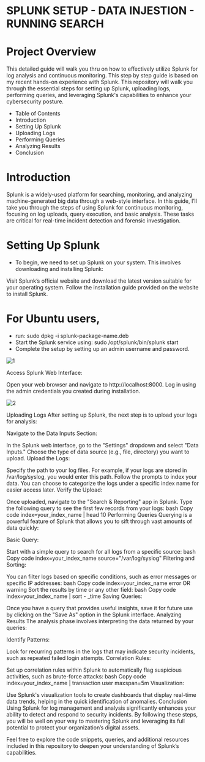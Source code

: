 # SPLUNK SETUP - DATA INJESTION - RUNNING SEARCH
# Project Overview
This detailed guide will walk you thru on how to effectively utilize Splunk for log analysis and continuous monitoring. This step by step guide is based on my recent hands-on experience with Splunk. 
This repository will walk you through the essential steps for setting up Splunk, uploading logs, performing queries, and leveraging Splunk's capabilities to enhance your cybersecurity posture.

- Table of Contents
- Introduction
- Setting Up Splunk
- Uploading Logs
- Performing Queries
- Analyzing Results
- Conclusion

# Introduction
Splunk is a widely-used platform for searching, monitoring, and analyzing machine-generated big data through a web-style interface. In this guide, I’ll take you through the steps of using Splunk
for continuous monitoring, focusing on log uploads, query execution, and basic analysis. These tasks are critical for real-time incident detection and forensic investigation.

# Setting Up Splunk
- To begin, we need to set up Splunk on your system. This involves downloading and installing Splunk:

Visit Splunk’s official website and download the latest version suitable for your operating system.
Follow the installation guide provided on the website to install Splunk. 

# For Ubuntu users, 
- run: sudo dpkg -i splunk-package-name.deb
- Start the Splunk service using: sudo /opt/splunk/bin/splunk start
- Complete the setup by setting up an admin username and password.

![1](https://github.com/user-attachments/assets/da07a183-9f06-414f-9a0c-d558c222c210)

Access Splunk Web Interface:

Open your web browser and navigate to http://localhost:8000.
Log in using the admin credentials you created during installation.

![2](https://github.com/user-attachments/assets/39cb13be-9e9d-44cd-be4f-2adfc5e3db70)

Uploading Logs
After setting up Splunk, the next step is to upload your logs for analysis:

Navigate to the Data Inputs Section:

In the Splunk web interface, go to the "Settings" dropdown and select "Data Inputs."
Choose the type of data source (e.g., file, directory) you want to upload.
Upload the Logs:

Specify the path to your log files. For example, if your logs are stored in /var/log/syslog, you would enter this path.
Follow the prompts to index your data. You can choose to categorize the logs under a specific index name for easier access later.
Verify the Upload:

Once uploaded, navigate to the "Search & Reporting" app in Splunk.
Type the following query to see the first few records from your logs:
bash
Copy code
index=your_index_name | head 10
Performing Queries
Querying is a powerful feature of Splunk that allows you to sift through vast amounts of data quickly:

Basic Query:

Start with a simple query to search for all logs from a specific source:
bash
Copy code
index=your_index_name source="/var/log/syslog"
Filtering and Sorting:

You can filter logs based on specific conditions, such as error messages or specific IP addresses:
bash
Copy code
index=your_index_name error OR warning
Sort the results by time or any other field:
bash
Copy code
index=your_index_name | sort - _time
Saving Queries:

Once you have a query that provides useful insights, save it for future use by clicking on the "Save As" option in the Splunk interface.
Analyzing Results
The analysis phase involves interpreting the data returned by your queries:

Identify Patterns:

Look for recurring patterns in the logs that may indicate security incidents, such as repeated failed login attempts.
Correlation Rules:

Set up correlation rules within Splunk to automatically flag suspicious activities, such as brute-force attacks:
bash
Copy code
index=your_index_name | transaction user maxspan=5m
Visualization:

Use Splunk's visualization tools to create dashboards that display real-time data trends, helping in the quick identification of anomalies.
Conclusion
Using Splunk for log management and analysis significantly enhances your ability to detect and respond to security incidents. By following these steps, you will be well on your way to mastering Splunk and leveraging its full potential to protect your organization’s digital assets.

Feel free to explore the code snippets, queries, and additional resources included in this repository to deepen your understanding of Splunk’s capabilities.
